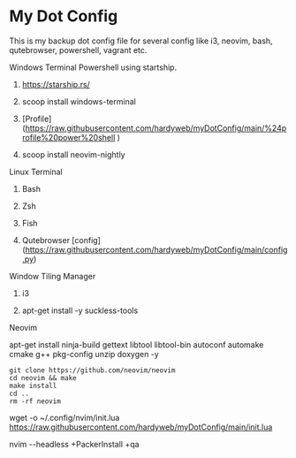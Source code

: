 # My Dot Config

This is my backup dot config file for several config like i3, neovim, bash, qutebrowser, powershell, vagrant etc. 


Windows Terminal Powershell using startship. 

1. https://starship.rs/ 

2. scoop install windows-terminal

3. [Profile] (https://raw.githubusercontent.com/hardyweb/myDotConfig/main/%24profile%20power%20shell )

4. scoop install neovim-nightly



Linux Terminal

1. Bash 

2. Zsh 

3. Fish 

4. Qutebrowser [config] (https://raw.githubusercontent.com/hardyweb/myDotConfig/main/config.py) 



Window Tiling Manager 

1. i3 

2. apt-get install -y suckless-tools



Neovim 

apt-get install ninja-build gettext libtool libtool-bin autoconf automake cmake g++ pkg-config unzip doxygen -y

    git clone https://github.com/neovim/neovim
    cd neovim && make
	make install
	cd ..
	rm -rf neovim



wget -o  ~/.config/nvim/init.lua https://raw.githubusercontent.com/hardyweb/myDotConfig/main/init.lua

nvim --headless +PackerInstall +qa





